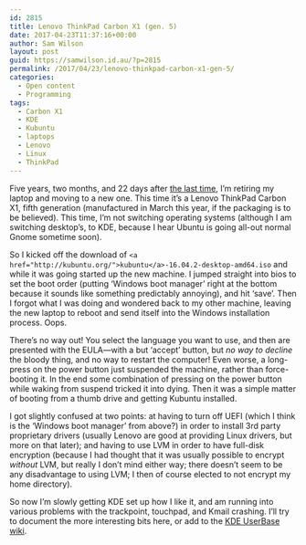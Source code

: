 ```yaml
---
id: 2815
title: Lenovo ThinkPad Carbon X1 (gen. 5)
date: 2017-04-23T11:37:16+00:00
author: Sam Wilson
layout: post
guid: https://samwilson.id.au/?p=2815
permalink: /2017/04/23/lenovo-thinkpad-carbon-x1-gen-5/
categories:
  - Open content
  - Programming
tags:
  - Carbon X1
  - KDE
  - Kubuntu
  - laptops
  - Lenovo
  - Linux
  - ThinkPad
---
```

Five years, two months, and 22 days after [the last time](https://samwilson.id.au/2012/01/28/goodbye-apple/), I&#8217;m retiring my laptop and moving to a new one. This time it&#8217;s a Lenovo ThinkPad Carbon X1, fifth generation (manufactured in March this year, if the packaging is to be believed). This time, I&#8217;m not switching operating systems (although I am switching desktop&#8217;s, to KDE, because I hear Ubuntu is going all-out normal Gnome sometime soon).

So I kicked off the download of `<a href="http://kubuntu.org/">kubuntu</a>-16.04.2-desktop-amd64.iso` and while it was going started up the new machine. I jumped straight into bios to set the boot order (putting &#8216;Windows boot manager&#8217; right at the bottom because it sounds like something predictably annoying), and hit &#8216;save&#8217;. Then I forgot what I was doing and wondered back to my other machine, leaving the new laptop to reboot and send itself into the Windows installation process. Oops.

There&#8217;s no way out! You select the language you want to use, and then are presented with the EULA—with a but &#8216;accept&#8217; button, but _no way to decline_ the bloody thing, and no way to restart the computer! Even worse, a long-press on the power button just suspended the machine, rather than force-booting it. In the end some combination of pressing on the power button while waking from suspend tricked it into dying. Then it was a simple matter of booting from a thumb drive and getting Kubuntu installed.

I got slightly confused at two points: at having to turn off UEFI (which I think is the &#8216;Windows boot manager&#8217; from above?) in order to install 3rd party proprietary drivers (usually Lenovo are good at providing Linux drivers, but more on that later); and having to use LVM in order to have full-disk encryption (because I had thought that it was usually possible to encrypt _without_ LVM, but really I don&#8217;t mind either way; there doesn&#8217;t seem to be any disadvantage to using LVM; I then of course elected to not encrypt my home directory).

So now I&#8217;m slowly getting KDE set up how I like it, and am running into various problems with the trackpoint, touchpad, and Kmail crashing. I&#8217;ll try to document the more interesting bits here, or add to the [KDE UserBase wiki](https://userbase.kde.org).